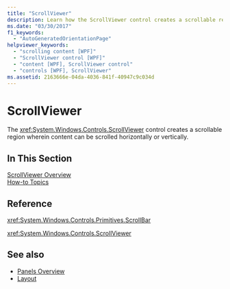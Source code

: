 ```yaml
---
title: "ScrollViewer"
description: Learn how the ScrollViewer control creates a scrollable region at which point content can be scrolled horizontally or vertically.
ms.date: "03/30/2017"
f1_keywords: 
  - "AutoGeneratedOrientationPage"
helpviewer_keywords: 
  - "scrolling content [WPF]"
  - "ScrollViewer control [WPF]"
  - "content [WPF], ScrollViewer control"
  - "controls [WPF], ScrollViewer"
ms.assetid: 2163666e-04da-4036-841f-40947c9c034d
---
```

# ScrollViewer
The <xref:System.Windows.Controls.ScrollViewer> control creates a scrollable region wherein content can be scrolled horizontally or vertically.  
  
## In This Section  
 [ScrollViewer Overview](scrollviewer-overview.md)  
 [How-to Topics](scrollviewer-how-to-topics.md)  
  
## Reference  
 <xref:System.Windows.Controls.Primitives.ScrollBar>  
  
 <xref:System.Windows.Controls.ScrollViewer>  
  
## See also

- [Panels Overview](panels-overview.md)
- [Layout](../advanced/layout.md)

